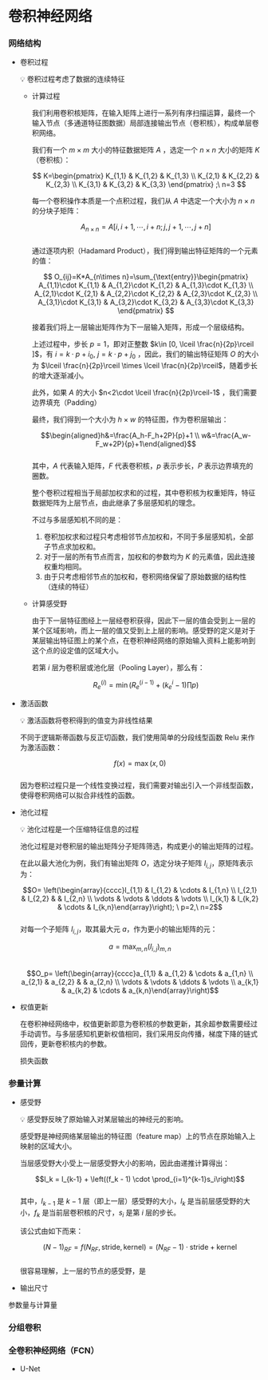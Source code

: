 # 卷积神经网络

### 网络结构

- 卷积过程
    
    <aside>
    💡 卷积过程考虑了数据的连续特征
    
    </aside>
    
    - 计算过程
        
        我们利用卷积核矩阵，在输入矩阵上进行一系列有序扫描运算，最终一个输入节点（多通道特征图数据）局部连接输出节点（卷积核），构成单层卷积网络。
        
        我们有一个 $m\times m$ 大小的特征数据矩阵 $A$ ，选定一个 $n\times n$ 大小的矩阵 $K$（卷积核）：
        
        $$
        K=\begin{pmatrix}  
          K_{1,1} & K_{1,2} & K_{1,3} \\  
          K_{2,1} & K_{2,2} & K_{2,3} \\  
          K_{3,1} & K_{3,2} & K_{3,3}  
        \end{pmatrix} ;\ n=3
        $$
        
        每一个卷积操作本质是一个点积过程，我们从 $A$ 中选定一个大小为 $n\times n$ 的分块子矩阵：
        
      $$A_{n\times n}=A[i,i+1,\cdots ,i+n;j,j+1,\cdots ,j+n]$$        
        通过逐项内积（Hadamard Product），我们得到输出特征矩阵的一个元素的值：
        
        $$
        O_{ij}=K*A_{n\times n}=\sum_{\text{entry}}\begin{pmatrix}  
          A_{1,1}\cdot K_{1,1} & A_{1,2}\cdot K_{1,2} & A_{1,3}\cdot K_{1,3} \\  
          A_{2,1}\cdot K_{2,1} & A_{2,2}\cdot K_{2,2} & A_{2,3}\cdot K_{2,3} \\  
          A_{3,1}\cdot K_{3,1} & A_{3,2}\cdot K_{3,2} & A_{3,3}\cdot K_{3,3}  
        \end{pmatrix} 
        $$
        
        接着我们将上一层输出矩阵作为下一层输入矩阵，形成一个层级结构。
        
        上述过程中，步长 $p=1$，即对正整数 $k\in [0, \lceil \frac{n}{2p}\rceil ]$，有 $i=k\cdot p+i_0,\ j=k\cdot p+j_0$ ，因此，我们的输出特征矩阵 $O$ 的大小为 $\lceil \frac{n}{2p}\rceil \times \lceil \frac{n}{2p}\rceil$，随着步长的增大逐渐减小。
        
        此外，如果 $A$ 的大小 $n<2\cdot \lceil \frac{n}{2p}\rceil-1$ ，我们需要边界填充（Padding）
        
        最终，我们得到一个大小为 $h\times w$ 的特征图，作为卷积层输出：
        
      $$\begin{aligned}h&=\frac{A_h-F_h+2P}{p}+1 \\ w&=\frac{A_w-F_w+2P}{p}+1\end{aligned}$$        
        其中，$A$ 代表输入矩阵，$F$ 代表卷积核，$p$ 表示步长，$P$ 表示边界填充的圈数。
        
        整个卷积过程相当于局部加权求和的过程，其中卷积核为权重矩阵，特征数据矩阵为上层节点，由此继承了多层感知机的理念。
        
        不过与多层感知机不同的是：
        
        1. 卷积加权求和过程只考虑相邻节点加权和，不同于多层感知机，全部子节点求加权和。
        2. 对于一层的所有节点而言，加权和的参数均为 $K$ 的元素值，因此连接权重均相同。
        3. 由于只考虑相邻节点的加权和，卷积网络保留了原始数据的结构性（连续的特征）
    - 计算感受野
        
        由于下一层特征图经上一层经卷积获得，因此下一层的值会受到上一层的某个区域影响，而上一层的值又受到上上层的影响。感受野的定义是对于某层输出特征图上的某个点，在卷积神经网络的原始输入资料上能影响到这个点的设定值的区域大小。
        
        若第 $i$ 层为卷积层或池化层（Pooling Layer），那么有：
        
      $$R_e^{(i)}=\min\left( R_e^{(i-1)}+(k_e^{i}-1)\prod p \right)$$        
- 激活函数
    
    <aside>
    💡 激活函数将卷积得到的值变为非线性结果
    
    </aside>
    
    不同于逻辑斯蒂函数与反正切函数，我们使用简单的分段线型函数 Relu 来作为激活函数：
    
    $$f(x)=\max{(x,0)}$$    
    因为卷积过程只是一个线性变换过程，我们需要对输出引入一个非线型函数，使得卷积网络可以拟合非线性的函数。
    
- 池化过程
    
    <aside>
    💡 池化过程是一个压缩特征信息的过程
    
    </aside>
    
    池化过程是对卷积层的输出矩阵分子矩阵筛选，构成更小的输出矩阵的过程。
    
    在此以最大池化为例，我们有输出矩阵 $O$，选定分块子矩阵 $I_{i,j}$，原矩阵表示为：
    
    $$O= \left(\begin{array}{cccc}I_{1,1} & I_{1,2} & \cdots & I_{1,n} \\ I_{2,1} & I_{2,2} & & I_{2,n} \\ \vdots & \vdots & \ddots & \vdots \\ I_{k,1} & I_{k,2} & \cdots & I_{k,n}\end{array}\right); \ p=2,\ n=2$$    
    对每一个子矩阵 $I_{i,j}$，取其最大元 $a$，作为更小的输出矩阵的元：
    
    $$a=\max_{m,n}{(I_{i,j})}_{m,n}$$    
    $$O_p= \left(\begin{array}{cccc}a_{1,1} & a_{1,2} & \cdots & a_{1,n} \\ a_{2,1} & a_{2,2} & & a_{2,n} \\ \vdots & \vdots & \ddots & \vdots \\ a_{k,1} & a_{k,2} & \cdots & a_{k,n}\end{array}\right)$$    
- 权值更新
    
    在卷积神经网络中，权值更新即意为卷积核的参数更新，其余超参数需要经过手动调节。与多层感知机更新权值相同，我们采用反向传播，梯度下降的链式回传，更新卷积核内的参数。
    
    损失函数
    

### 参量计算

- 感受野
    
    <aside>
    💡 感受野反映了原始输入对某层输出的神经元的影响。
    
    </aside>
    
    感受野是神经网络某层输出的特征图（feature map）上的节点在原始输入上映射的区域大小。
    
    当层感受野大小受上一层感受野大小的影响，因此由递推计算得出：
    
    $$l_k = l_{k-1} + \left((f_k - 1) \cdot \prod_{i=1}^{k-1}s_i\right)$$    
    其中，$l_{k-1}$ 是 $k-1$ 层（即上一层）感受野的大小，$l_k$ 是当前层感受野的大小，$f_k$ 是当前层卷积核的尺寸，$s_i$ 是第 $i$  层的步长。
    
    该公式由如下而来：
    
    $$(N-1)_{RF} = f(N_{RF}, \text{stride}, \text{kernel}) = (N_{RF} - 1) \cdot \text{stride} + \text{kernel}$$    
    很容易理解，上一层的节点的感受野，是
    
- 输出尺寸
    
    

参数量与计算量

### 分组卷积

### 全卷积神经网络（FCN）

- U-Net